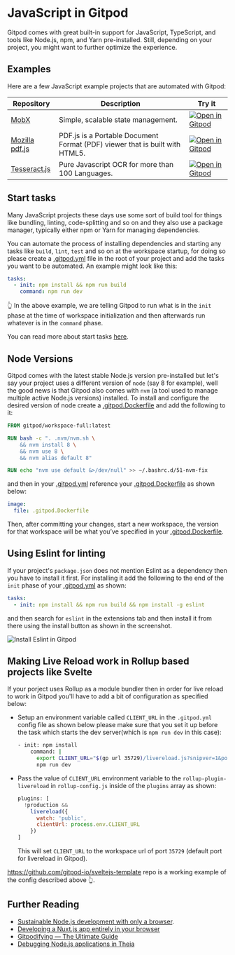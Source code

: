 # JavaScript in Gitpod

Gitpod comes with great built-in support for JavaScript, TypeScript, and tools like Node.js, npm, and Yarn pre-installed. Still, depending on your project, you might want to further optimize the experience.

## Examples

Here are a few JavaScript example projects that are automated with Gitpod:

<div class="table-container">

| Repository                                             | Description                                                                 | Try it                                                                                                                      |
| ------------------------------------------------------ | --------------------------------------------------------------------------- | --------------------------------------------------------------------------------------------------------------------------- |
| [MobX](https://github.com/mobxjs/mobx)                 | Simple, scalable state management.                                          | [![Open in Gitpod](https://gitpod.io/button/open-in-gitpod.svg)](https://gitpod.io/#https://github.com/mobxjs/mobx)         |
| [Mozilla pdf.js](https://github.com/mozilla/pdf.js)    | PDF.js is a Portable Document Format (PDF) viewer that is built with HTML5. | [![Open in Gitpod](https://gitpod.io/button/open-in-gitpod.svg)](https://gitpod.io/#https://github.com/mozilla/pdf.js)      |
| [Tesseract.js](https://github.com/naptha/tesseract.js) | Pure Javascript OCR for more than 100 Languages.                            | [![Open in Gitpod](https://gitpod.io/button/open-in-gitpod.svg)](https://gitpod.io/#https://github.com/naptha/tesseract.js) |

</div>

## Start tasks

Many JavaScript projects these days use some sort of build tool for things like bundling, linting, code-splitting and so on and they also use a package manager, typically either npm or Yarn for managing dependencies.

You can automate the process of installing dependencies and starting any tasks like `build`, `lint`, `test` and so on at the workspace startup, for doing so please create a [.gitpod.yml](/docs/config-gitpod-file/) file in the root of your project and add the tasks you want to be automated. An example might look like this:

```yaml
tasks:
  - init: npm install && npm run build
    command: npm run dev
```

<span aria-hidden="true">👆</span> In the above example, we are telling Gitpod to run what is in the `init` phase at the time of workspace initialization and then afterwards run whatever is in the `command` phase.

You can read more about start tasks [here](/docs/config-start-tasks/).

## Node Versions

Gitpod comes with the latest stable Node.js version pre-installed but let's say your project uses a different version of `node` (say 8 for example), well the good news is that Gitpod also comes with `nvm` (a tool used to manage multiple active Node.js versions) installed. To install and configure the desired version of node create a [.gitpod.Dockerfile](/docs/config-docker/) and add the following to it:

```dockerfile
FROM gitpod/workspace-full:latest

RUN bash -c ". .nvm/nvm.sh \
    && nvm install 8 \
    && nvm use 8 \
    && nvm alias default 8"

RUN echo "nvm use default &>/dev/null" >> ~/.bashrc.d/51-nvm-fix
```

and then in your [.gitpod.yml](/docs/config-gitpod-file/) reference your [.gitpod.Dockerfile](/docs/config-docker/) as shown below:

```yaml
image:
  file: .gitpod.Dockerfile
```

Then, after committing your changes, start a new workspace, the version for that workspace will be what you’ve specified in your [.gitpod.Dockerfile](/docs/config-docker/).

## Using Eslint for linting

If your project's `package.json` does not mention Eslint as a dependency then you have to install it first. For installing it add the following to the end of the `init` phase of your [.gitpod.yml](/docs/config-gitpod-file/) as shown:

```yaml
tasks:
  - init: npm install && npm run build && npm install -g eslint
```

and then search for `eslint` in the extensions tab and then install it from there using the install button as shown in the screenshot.

![Install Eslint in Gitpod](../images/eslint-extension.png)

## Making Live Reload work in Rollup based projects like Svelte

If your porject uses Rollup as a module bundler then in order for live reload to work in Gitpod you'll have to add a bit of configuration as specified below:

- Setup an environment variable called `CLIENT_URL` in the `.gitpod.yml` config file as shown below please make sure that you set it up before the task which starts the dev server(which is `npm run dev` in this case):

  ```bash
  - init: npm install
      command: |
        export CLIENT_URL="$(gp url 35729)/livereload.js?snipver=1&port=443"
        npm run dev
  ```

- Pass the value of `CLIENT_URL` environment variable to the `rollup-plugin-livereload` in `rollup-config.js` inside of the `plugins` array as shown:
  ```js
  plugins: [
    !production &&
      livereload({
        watch: 'public',
        clientUrl: process.env.CLIENT_URL
      })
  ]
  ```
  This will set `CLIENT_URL` to the workspace url of port `35729` (default port for livereload in Gitpod).

https://github.com/gitpod-io/sveltejs-template repo is a working example of the config described above <span aria-hidden="true">👆</span>.

## Further Reading

- [Sustainable Node.js development with only a browser](/blog/node-js-development/).
- [Developing a Nuxt.js app entirely in your browser](/blog/developing-nuxtjs-in-browser/)
- [Gitpodifying — The Ultimate Guide](/blog/gitpodify/)
- [Debugging Node.js applications in Theia](/blog/node-js-gitpod/)

